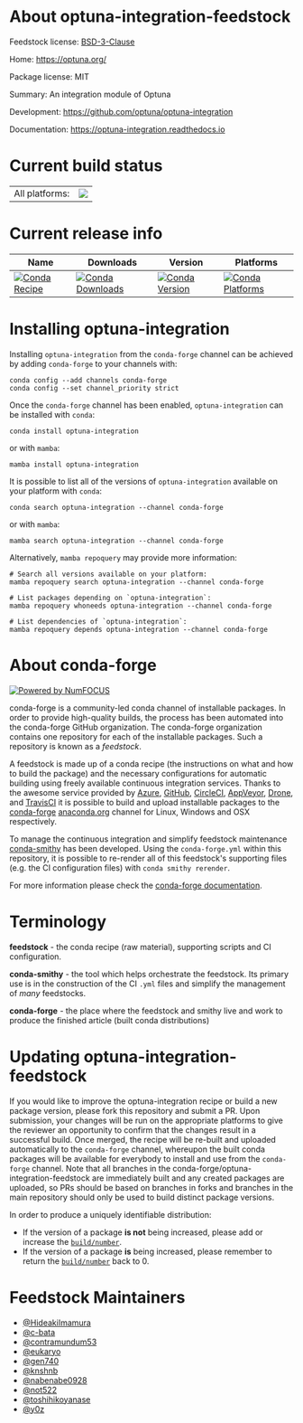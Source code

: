 About optuna-integration-feedstock
==================================

Feedstock license: [BSD-3-Clause](https://github.com/conda-forge/optuna-integration-feedstock/blob/main/LICENSE.txt)

Home: https://optuna.org/

Package license: MIT

Summary: An integration module of Optuna

Development: https://github.com/optuna/optuna-integration

Documentation: https://optuna-integration.readthedocs.io

Current build status
====================


<table><tr><td>All platforms:</td>
    <td>
      <a href="https://dev.azure.com/conda-forge/feedstock-builds/_build/latest?definitionId=19644&branchName=main">
        <img src="https://dev.azure.com/conda-forge/feedstock-builds/_apis/build/status/optuna-integration-feedstock?branchName=main">
      </a>
    </td>
  </tr>
</table>

Current release info
====================

| Name | Downloads | Version | Platforms |
| --- | --- | --- | --- |
| [![Conda Recipe](https://img.shields.io/badge/recipe-optuna--integration-green.svg)](https://anaconda.org/conda-forge/optuna-integration) | [![Conda Downloads](https://img.shields.io/conda/dn/conda-forge/optuna-integration.svg)](https://anaconda.org/conda-forge/optuna-integration) | [![Conda Version](https://img.shields.io/conda/vn/conda-forge/optuna-integration.svg)](https://anaconda.org/conda-forge/optuna-integration) | [![Conda Platforms](https://img.shields.io/conda/pn/conda-forge/optuna-integration.svg)](https://anaconda.org/conda-forge/optuna-integration) |

Installing optuna-integration
=============================

Installing `optuna-integration` from the `conda-forge` channel can be achieved by adding `conda-forge` to your channels with:

```
conda config --add channels conda-forge
conda config --set channel_priority strict
```

Once the `conda-forge` channel has been enabled, `optuna-integration` can be installed with `conda`:

```
conda install optuna-integration
```

or with `mamba`:

```
mamba install optuna-integration
```

It is possible to list all of the versions of `optuna-integration` available on your platform with `conda`:

```
conda search optuna-integration --channel conda-forge
```

or with `mamba`:

```
mamba search optuna-integration --channel conda-forge
```

Alternatively, `mamba repoquery` may provide more information:

```
# Search all versions available on your platform:
mamba repoquery search optuna-integration --channel conda-forge

# List packages depending on `optuna-integration`:
mamba repoquery whoneeds optuna-integration --channel conda-forge

# List dependencies of `optuna-integration`:
mamba repoquery depends optuna-integration --channel conda-forge
```


About conda-forge
=================

[![Powered by
NumFOCUS](https://img.shields.io/badge/powered%20by-NumFOCUS-orange.svg?style=flat&colorA=E1523D&colorB=007D8A)](https://numfocus.org)

conda-forge is a community-led conda channel of installable packages.
In order to provide high-quality builds, the process has been automated into the
conda-forge GitHub organization. The conda-forge organization contains one repository
for each of the installable packages. Such a repository is known as a *feedstock*.

A feedstock is made up of a conda recipe (the instructions on what and how to build
the package) and the necessary configurations for automatic building using freely
available continuous integration services. Thanks to the awesome service provided by
[Azure](https://azure.microsoft.com/en-us/services/devops/), [GitHub](https://github.com/),
[CircleCI](https://circleci.com/), [AppVeyor](https://www.appveyor.com/),
[Drone](https://cloud.drone.io/welcome), and [TravisCI](https://travis-ci.com/)
it is possible to build and upload installable packages to the
[conda-forge](https://anaconda.org/conda-forge) [anaconda.org](https://anaconda.org/)
channel for Linux, Windows and OSX respectively.

To manage the continuous integration and simplify feedstock maintenance
[conda-smithy](https://github.com/conda-forge/conda-smithy) has been developed.
Using the ``conda-forge.yml`` within this repository, it is possible to re-render all of
this feedstock's supporting files (e.g. the CI configuration files) with ``conda smithy rerender``.

For more information please check the [conda-forge documentation](https://conda-forge.org/docs/).

Terminology
===========

**feedstock** - the conda recipe (raw material), supporting scripts and CI configuration.

**conda-smithy** - the tool which helps orchestrate the feedstock.
                   Its primary use is in the construction of the CI ``.yml`` files
                   and simplify the management of *many* feedstocks.

**conda-forge** - the place where the feedstock and smithy live and work to
                  produce the finished article (built conda distributions)


Updating optuna-integration-feedstock
=====================================

If you would like to improve the optuna-integration recipe or build a new
package version, please fork this repository and submit a PR. Upon submission,
your changes will be run on the appropriate platforms to give the reviewer an
opportunity to confirm that the changes result in a successful build. Once
merged, the recipe will be re-built and uploaded automatically to the
`conda-forge` channel, whereupon the built conda packages will be available for
everybody to install and use from the `conda-forge` channel.
Note that all branches in the conda-forge/optuna-integration-feedstock are
immediately built and any created packages are uploaded, so PRs should be based
on branches in forks and branches in the main repository should only be used to
build distinct package versions.

In order to produce a uniquely identifiable distribution:
 * If the version of a package **is not** being increased, please add or increase
   the [``build/number``](https://docs.conda.io/projects/conda-build/en/latest/resources/define-metadata.html#build-number-and-string).
 * If the version of a package **is** being increased, please remember to return
   the [``build/number``](https://docs.conda.io/projects/conda-build/en/latest/resources/define-metadata.html#build-number-and-string)
   back to 0.

Feedstock Maintainers
=====================

* [@HideakiImamura](https://github.com/HideakiImamura/)
* [@c-bata](https://github.com/c-bata/)
* [@contramundum53](https://github.com/contramundum53/)
* [@eukaryo](https://github.com/eukaryo/)
* [@gen740](https://github.com/gen740/)
* [@knshnb](https://github.com/knshnb/)
* [@nabenabe0928](https://github.com/nabenabe0928/)
* [@not522](https://github.com/not522/)
* [@toshihikoyanase](https://github.com/toshihikoyanase/)
* [@y0z](https://github.com/y0z/)

